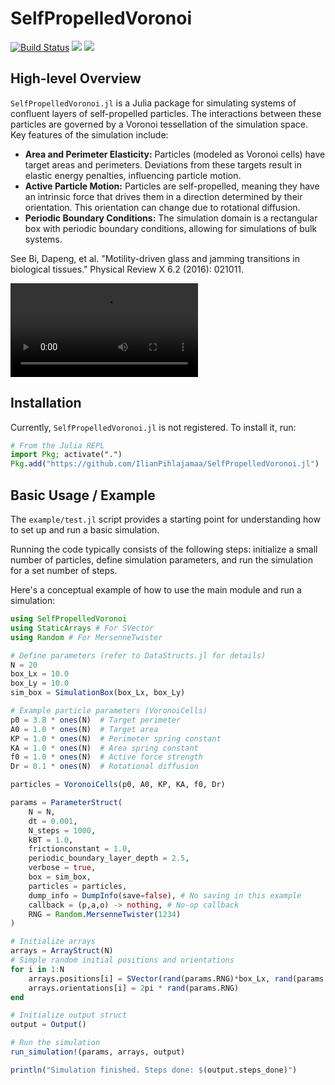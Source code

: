# SelfPropelledVoronoi

[![Build Status](https://github.com/IlianPihlajamaa/SelfPropelledVoronoi.jl/actions/workflows/CI.yml/badge.svg?branch=master)](https://github.com/IlianPihlajamaa/SelfPropelledVoronoi.jl/actions/workflows/CI.yml?query=branch%3Amaster)
[![](https://img.shields.io/badge/docs-stable-blue.svg)](https://IlianPihlajamaa.github.io/SelfPropelledVoronoi.jl/stable)
[![](https://img.shields.io/badge/docs-dev-blue.svg)](https://IlianPihlajamaa.github.io/SelfPropelledVoronoi.jl/dev)



## High-level Overview

`SelfPropelledVoronoi.jl` is a Julia package for simulating systems of confluent layers of self-propelled particles. The interactions between these particles are governed by a Voronoi tessellation of the simulation space. Key features of the simulation include:

*   **Area and Perimeter Elasticity:** Particles (modeled as Voronoi cells) have target areas and perimeters. Deviations from these targets result in elastic energy penalties, influencing particle motion.
*   **Active Particle Motion:** Particles are self-propelled, meaning they have an intrinsic force that drives them in a direction determined by their orientation. This orientation can change due to rotational diffusion.
*   **Periodic Boundary Conditions:** The simulation domain is a rectangular box with periodic boundary conditions, allowing for simulations of bulk systems.

See Bi, Dapeng, et al. "Motility-driven glass and jamming transitions in biological tissues." Physical Review X 6.2 (2016): 021011.

![](docs/src/SPVmodel.mp4)

## Installation

Currently, `SelfPropelledVoronoi.jl` is not registered. To install it, run:

```julia
# From the Julia REPL
import Pkg; activate(".")
Pkg.add("https://github.com/IlianPihlajamaa/SelfPropelledVoronoi.jl")
```

## Basic Usage / Example

The `example/test.jl` script provides a starting point for understanding how to set up and run a basic simulation. 

Running the code typically consists of the following steps: initialize a small number of particles, define simulation parameters, and run the simulation for a set number of steps.

Here's a conceptual example of how to use the main module and run a simulation:

```julia
using SelfPropelledVoronoi
using StaticArrays # For SVector
using Random # For MersenneTwister

# Define parameters (refer to DataStructs.jl for details)
N = 20
box_Lx = 10.0
box_Ly = 10.0
sim_box = SimulationBox(box_Lx, box_Ly)

# Example particle parameters (VoronoiCells)
p0 = 3.8 * ones(N)  # Target perimeter
A0 = 1.0 * ones(N)  # Target area
KP = 1.0 * ones(N)  # Perimeter spring constant
KA = 1.0 * ones(N)  # Area spring constant
f0 = 1.0 * ones(N)  # Active force strength
Dr = 0.1 * ones(N)  # Rotational diffusion

particles = VoronoiCells(p0, A0, KP, KA, f0, Dr)

params = ParameterStruct(
    N = N,
    dt = 0.001,
    N_steps = 1000,
    kBT = 1.0, 
    frictionconstant = 1.0,
    periodic_boundary_layer_depth = 2.5, 
    verbose = true,
    box = sim_box,
    particles = particles,
    dump_info = DumpInfo(save=false), # No saving in this example
    callback = (p,a,o) -> nothing, # No-op callback
    RNG = Random.MersenneTwister(1234)
)

# Initialize arrays
arrays = ArrayStruct(N)
# Simple random initial positions and orientations
for i in 1:N
    arrays.positions[i] = SVector(rand(params.RNG)*box_Lx, rand(params.RNG)*box_Ly)
    arrays.orientations[i] = 2pi * rand(params.RNG)
end

# Initialize output struct
output = Output()

# Run the simulation
run_simulation!(params, arrays, output)

println("Simulation finished. Steps done: $(output.steps_done)")
```

